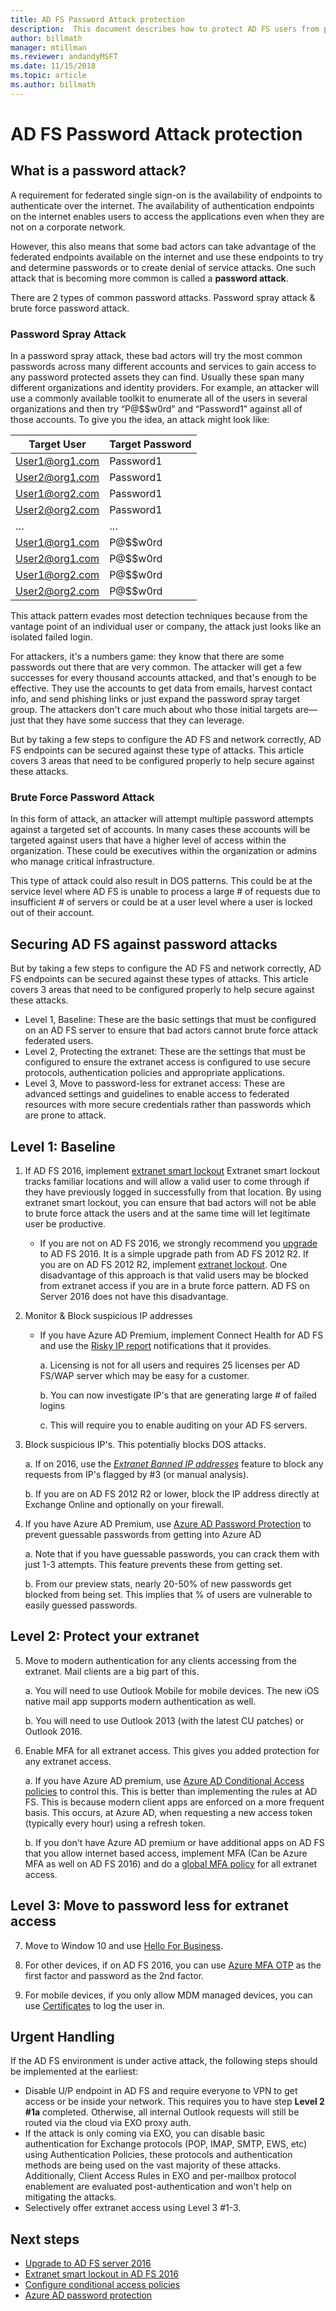 ```yaml
---
title: AD FS Password Attack protection
description:  This document describes how to protect AD FS users from password attacks
author: billmath
manager: mtillman
ms.reviewer: andandyMSFT
ms.date: 11/15/2018
ms.topic: article
ms.author: billmath
---
```




# AD FS Password Attack protection

## What is a password attack?

A requirement for federated single sign-on is the availability of endpoints to authenticate over the internet. The availability of authentication endpoints on the internet enables users to access the applications even when they are not on a corporate network.

However, this also means that some bad actors can take advantage of the federated endpoints available on the internet and use these endpoints to try and determine passwords or to create denial of service attacks. One such attack that is becoming more common is called a **password attack**.

There are 2 types of common password attacks. Password spray attack & brute force password attack.

### Password Spray Attack
In a password spray attack, these bad actors will try the most common passwords across many different accounts and services to gain access to any password protected assets they can find. Usually these span many different organizations and identity providers. For example, an attacker will use a commonly available toolkit to enumerate all of the users in several organizations and then try “P@$$w0rd” and “Password1” against all of those accounts. To give you the idea, an attack might look like:


|  Target User   | Target Password |
|----------------|-----------------|
| User1@org1.com |    Password1    |
| User2@org1.com |    Password1    |
| User1@org2.com |    Password1    |
| User2@org2.com |    Password1    |
|       …        |        …        |
| User1@org1.com |    P@$$w0rd     |
| User2@org1.com |    P@$$w0rd     |
| User1@org2.com |    P@$$w0rd     |
| User2@org2.com |    P@$$w0rd     |

This attack pattern evades most detection techniques because from the vantage point of an individual user or company, the attack just looks like an isolated failed login.

For attackers, it's a numbers game: they know that there are some passwords out there that are very common.  The attacker will get a few successes for every thousand accounts attacked, and that's enough to be effective. They use the accounts to get data from emails, harvest contact info, and send phishing links or just expand the password spray target group. The attackers don't care much about who those initial targets are—just that they have some success that they can leverage.

But by taking a few steps to configure the AD FS and network correctly, AD FS endpoints can be secured against these type of attacks. This article covers 3 areas that need to be configured properly to help secure against these attacks.

### Brute Force Password Attack
In this form of attack, an attacker will attempt multiple password attempts against a targeted set of accounts. In many cases these accounts will be targeted against users that have a higher level of access within the organization. These could be executives within the organization or admins who manage critical infrastructure.

This type of attack could also result in DOS patterns. This could be at the service level where AD FS is unable to process a large # of requests due to insufficient # of servers or could be at a user level where a user is locked out of their account.

## Securing AD FS against password attacks

But by taking a few steps to configure the AD FS and network correctly, AD FS endpoints can be secured against these types of attacks. This article covers 3 areas that need to be configured properly to help secure against these attacks.


- Level 1, Baseline: These are the basic settings that must be configured on an AD FS server to ensure that bad actors cannot brute force attack federated users.
- Level 2, Protecting the extranet: These are the settings that must be configured to ensure the extranet access is configured to use secure protocols, authentication policies and appropriate applications.
- Level 3, Move to password-less for extranet access: These are advanced settings and guidelines to enable access to federated resources with more secure credentials rather than passwords which are prone to attack.

## Level 1: Baseline

1. If AD FS 2016, implement [extranet smart lockout](../../ad-fs/operations/Configure-AD-FS-Extranet-Smart-Lockout-Protection.md) Extranet smart lockout tracks familiar locations and will allow a valid user to come through if they have previously logged in successfully from that location. By using extranet smart lockout, you can ensure that bad actors will not be able to brute force attack the users and at the same time will let legitimate user be productive.
    - If you are not on AD FS 2016, we strongly recommend you [upgrade](../../ad-fs/deployment/upgrading-to-ad-fs-in-windows-server.md) to AD FS 2016. It is a simple upgrade path from AD FS 2012 R2. If you are on AD FS 2012 R2, implement [extranet lockout](../../ad-fs/operations/Configure-AD-FS-Extranet-Soft-Lockout-Protection.md). One disadvantage of this approach is that valid users may be blocked from extranet access if you are in a brute force pattern. AD FS on Server 2016 does not have this disadvantage.

2. Monitor & Block suspicious IP addresses
    - If you have Azure AD Premium, implement Connect Health for AD FS and use the [Risky IP report](/azure/active-directory/connect-health/active-directory-aadconnect-health-adfs#risky-ip-report-public-preview) notifications that it provides.

        a. Licensing is not for all users and requires 25 licenses per AD FS/WAP server which may be easy for a customer.

        b. You can now investigate IP's that are generating large # of failed logins

        c. This will require you to enable auditing on your AD FS servers.

3.  Block suspicious IP's.  This potentially blocks DOS attacks.

    a. If on 2016, use the [*Extranet Banned IP addresses*](../../ad-fs/operations/configure-ad-fs-banned-ip.md) feature to block any requests from IP's flagged by #3 (or manual analysis).

    b. If you are on AD FS 2012 R2 or lower, block the IP address directly at Exchange Online and optionally on your firewall.

4. If you have Azure AD Premium, use [Azure AD Password Protection](/azure/active-directory/authentication/concept-password-ban-bad-on-premises) to prevent guessable passwords from getting into Azure AD

    a. Note that if you have guessable passwords, you can crack them with just 1-3 attempts. This feature prevents these from getting set.

    b. From our preview stats, nearly 20-50% of new passwords get blocked from being set. This implies that % of users are vulnerable to easily guessed passwords.

## Level 2: Protect your extranet

5. Move to modern authentication for any clients accessing from the extranet. Mail clients are a big part of this.

    a. You will need to use Outlook Mobile for mobile devices. The new iOS native mail app supports modern authentication as well.

    b. You will need to use Outlook 2013 (with the latest CU patches) or Outlook 2016.

6. Enable MFA for all extranet access. This gives you added protection for any extranet access.

   a.  If you have Azure AD premium, use [Azure AD Conditional Access policies](/azure/active-directory/conditional-access/overview) to control this.  This is better than implementing the rules at AD FS.  This is because modern client apps are enforced on a more frequent basis.  This occurs, at Azure AD, when requesting a new access token (typically every hour) using a refresh token.

   b.  If you don't have Azure AD premium or have additional apps on AD FS that you allow internet based access, implement MFA (Can be Azure MFA as well on AD FS 2016) and do a [global MFA policy](../../ad-fs/operations/configure-authentication-policies.md#to-configure-multi-factor-authentication-globally) for all extranet access.

## Level 3: Move to password less for extranet access

7. Move to Window 10 and use [Hello For Business](/windows/security/identity-protection/hello-for-business/hello-identity-verification).

8. For other devices, if on AD FS 2016, you can use [Azure MFA OTP](../../ad-fs/operations/configure-ad-fs-and-azure-mfa.md) as the first factor and password as the 2nd factor.

9. For mobile devices, if you only allow MDM managed devices, you can use [Certificates](../../ad-fs/operations/configure-user-certificate-authentication.md) to log the user in.

## Urgent Handling

If the AD FS environment is under active attack, the following steps should be implemented at the earliest:

 - Disable U/P endpoint in AD FS and require everyone to VPN to get access or be inside your network. This requires you to have step **Level 2 #1a** completed. Otherwise, all internal Outlook requests will still be routed via the cloud via EXO proxy auth.
 - If the attack is only coming via EXO, you can disable basic authentication for Exchange protocols (POP, IMAP, SMTP, EWS, etc) using Authentication Policies, these protocols and authentication methods are being used on the vast majority of these attacks. Additionally, Client Access Rules in EXO and per-mailbox protocol enablement are evaluated post-authentication and won't help on mitigating the attacks.
 - Selectively offer extranet access using Level 3 #1-3.

## Next steps

- [Upgrade to AD FS server 2016](../../ad-fs/deployment/upgrading-to-ad-fs-in-windows-server.md)
- [Extranet smart lockout in AD FS 2016](../../ad-fs/operations/Configure-AD-FS-Extranet-Smart-Lockout-Protection.md)
- [Configure conditional access policies](/azure/active-directory/conditional-access/overview)
- [Azure AD password protection](/azure/active-directory/authentication/howto-password-ban-bad-on-premises)
